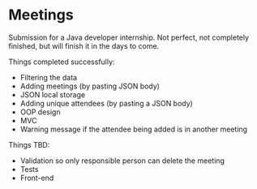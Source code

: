 ﻿# Meetings

Submission for a Java developer internship. Not perfect, not completely finished, but will finish it in the days to come.

Things completed successfully:
- Filtering the data
- Adding meetings (by pasting JSON body)
- JSON local storage
- Adding unique attendees (by pasting a JSON body)
- OOP design
- MVC
- Warning message if the attendee being added is in another meeting


Things TBD:
- Validation so only responsible person can delete the meeting
- Tests
- Front-end

